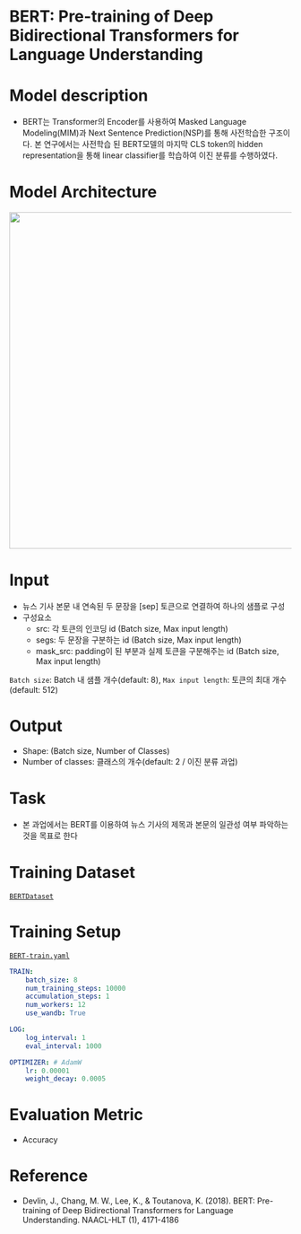 # BERT: Pre-training of Deep Bidirectional Transformers for Language Understanding


# Model description
* BERT는 Transformer의 Encoder를 사용하여 Masked Language Modeling(MIM)과 Next Sentence Prediction(NSP)를 통해 사전학습한 구조이다. 본 연구에서는 사전학습 된 BERT모델의 마지막 CLS token의 hidden representation을 통해 linear classifier를 학습하여 이진 분류를 수행하였다.

# Model Architecture

<p align="center">
    <img width="600" src="https://user-images.githubusercontent.com/37654013/208855490-8edf7f15-06f4-4c2e-b28e-f2d01b606107.png">
</p>

# Input
* 뉴스 기사 본문 내 연속된 두 문장을 [sep] 토큰으로 연결하여 하나의 샘플로 구성
* 구성요소
	* src: 각 토큰의 인코딩 id (Batch size, Max input length)
	* segs: 두 문장을 구분하는 id (Batch size, Max input length)
	* mask_src: padding이 된 부분과 실제 토큰을 구분해주는 id (Batch size, Max input length)
  
`Batch size`: Batch 내 샘플 개수(default: 8), `Max input length`: 토큰의 최대 개수(default: 512)  


# Output
* Shape: (Batch size, Number of Classes)  
* Number of classes: 클래스의 개수(default: 2 / 이진 분류 과업)  

# Task
* 본 과업에서는 BERT를 이용하여 뉴스 기사의 제목과 본문의 일관성 여부 파악하는 것을 목표로 한다


# Training Dataset

[`BERTDataset`](https://github.com/TooTouch/Fake-News-Detection-Dataset/blob/master/part1_title/dataset/bert.py#L5)

# Training Setup

[`BERT-train.yaml`](https://github.com/TooTouch/Fake-News-Detection-Dataset/blob/master/part1_title/configs/BERT/BERT-train.yaml)

```yaml
TRAIN:
    batch_size: 8
    num_training_steps: 10000
    accumulation_steps: 1
    num_workers: 12
    use_wandb: True

LOG:
    log_interval: 1
    eval_interval: 1000

OPTIMIZER: # AdamW
    lr: 0.00001
    weight_decay: 0.0005
```

# Evaluation Metric

- Accuracy

# Reference

- Devlin, J., Chang, M. W., Lee, K., & Toutanova, K. (2018). BERT: Pre-training of Deep Bidirectional Transformers for Language Understanding. NAACL-HLT (1), 4171-4186